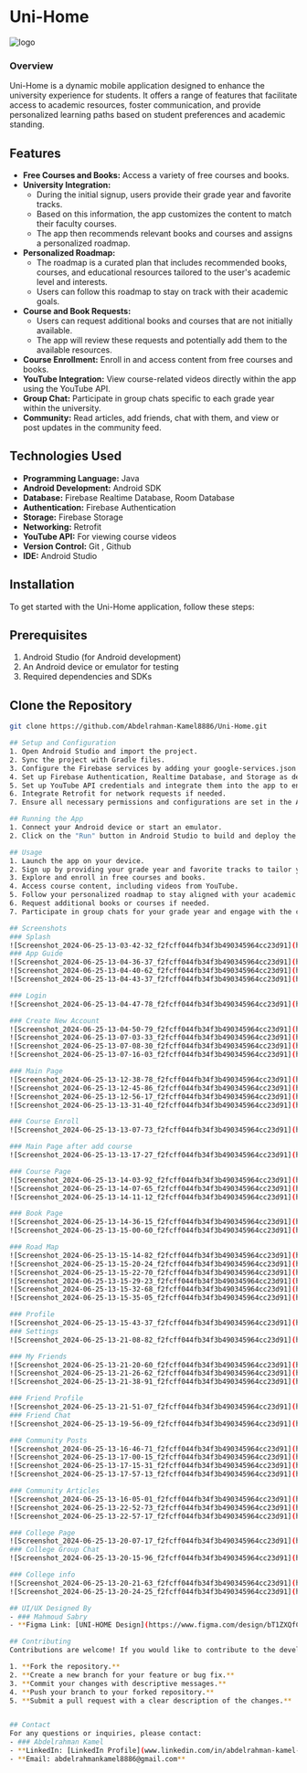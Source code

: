 # Uni-Home
![logo](https://github.com/user-attachments/assets/7887b40a-fdaa-4c9c-b1cf-77dffac3612b)
### Overview
Uni-Home is a dynamic mobile application designed to enhance the university experience for students. It offers a range of features that facilitate access to academic resources, foster communication, and provide personalized learning paths based on student preferences and academic standing.

## Features
- **Free Courses and Books:** Access a variety of free courses and books.
- **University Integration:**
  - During the initial signup, users provide their grade year and favorite tracks.
  - Based on this information, the app customizes the content to match their faculty courses.
  - The app then recommends relevant books and courses and assigns a personalized roadmap.
- **Personalized Roadmap:**
  - The roadmap is a curated plan that includes recommended books, courses, and educational resources tailored to the user's academic level and interests.
  - Users can follow this roadmap to stay on track with their academic goals.
- **Course and Book Requests:**
  - Users can request additional books and courses that are not initially available.
  - The app will review these requests and potentially add them to the available resources.
- **Course Enrollment:** Enroll in and access content from free courses and books.
- **YouTube Integration:** View course-related videos directly within the app using the YouTube API.
- **Group Chat:** Participate in group chats specific to each grade year within the university.
- **Community:** Read articles, add friends, chat with them, and view or post updates in the community feed.

## Technologies Used
- **Programming Language:** Java
- **Android Development:** Android SDK
- **Database:** Firebase Realtime Database, Room Database
- **Authentication:** Firebase Authentication
- **Storage:** Firebase Storage
- **Networking:** Retrofit
- **YouTube API:** For viewing course videos
- **Version Control:** Git , Github
- **IDE:** Android Studio

## Installation
To get started with the Uni-Home application, follow these steps:

## Prerequisites
1. Android Studio (for Android development)
2. An Android device or emulator for testing
3. Required dependencies and SDKs
## Clone the Repository
   ```bash
   git clone https://github.com/Abdelrahman-Kamel8886/Uni-Home.git

## Setup and Configuration
1. Open Android Studio and import the project.
2. Sync the project with Gradle files.
3. Configure the Firebase services by adding your google-services.json file to the app directory.
4. Set up Firebase Authentication, Realtime Database, and Storage as described in the Firebase documentation.
5. Set up YouTube API credentials and integrate them into the app to enable video viewing.
6. Integrate Retrofit for network requests if needed.
7. Ensure all necessary permissions and configurations are set in the AndroidManifest.xml.

## Running the App
1. Connect your Android device or start an emulator.
2. Click on the "Run" button in Android Studio to build and deploy the app to your device.

## Usage
1. Launch the app on your device.
2. Sign up by providing your grade year and favorite tracks to tailor your experience.
3. Explore and enroll in free courses and books.
4. Access course content, including videos from YouTube.
5. Follow your personalized roadmap to stay aligned with your academic goals.
6. Request additional books or courses if needed.
7. Participate in group chats for your grade year and engage with the community by reading articles, chatting with friends, and posting updates.

## Screenshots
### Splash
![Screenshot_2024-06-25-13-03-42-32_f2fcff044fb34f3b490345964cc23d91](https://github.com/Abdelrahman-Kamel8886/Uni-Home/assets/126878089/b01ad37b-9ceb-4770-bd29-9c3db40da8d9)
### App Guide
![Screenshot_2024-06-25-13-04-36-37_f2fcff044fb34f3b490345964cc23d91](https://github.com/Abdelrahman-Kamel8886/Uni-Home/assets/126878089/47206255-94cc-40e6-8157-9ba57a85263e)
![Screenshot_2024-06-25-13-04-40-62_f2fcff044fb34f3b490345964cc23d91](https://github.com/Abdelrahman-Kamel8886/Uni-Home/assets/126878089/28ae2778-c6ed-47b3-9dae-22a7bb7d4080)
![Screenshot_2024-06-25-13-04-43-37_f2fcff044fb34f3b490345964cc23d91](https://github.com/Abdelrahman-Kamel8886/Uni-Home/assets/126878089/62a189ef-a959-4a0f-9581-92863e8ed3c1)

### Login
![Screenshot_2024-06-25-13-04-47-78_f2fcff044fb34f3b490345964cc23d91](https://github.com/Abdelrahman-Kamel8886/Uni-Home/assets/126878089/28fe45e4-d295-476b-87cc-384741ea7303)

### Create New Account
![Screenshot_2024-06-25-13-04-50-79_f2fcff044fb34f3b490345964cc23d91](https://github.com/Abdelrahman-Kamel8886/Uni-Home/assets/126878089/e67b0ae9-eeca-43b3-bea7-c297406c2368)
![Screenshot_2024-06-25-13-07-03-33_f2fcff044fb34f3b490345964cc23d91](https://github.com/Abdelrahman-Kamel8886/Uni-Home/assets/126878089/1661558f-8bd6-4c68-81c4-bdddb9a9c807)
![Screenshot_2024-06-25-13-07-08-30_f2fcff044fb34f3b490345964cc23d91](https://github.com/Abdelrahman-Kamel8886/Uni-Home/assets/126878089/b0769573-347f-4a68-8999-0e543e742ec3)
![Screenshot_2024-06-25-13-07-16-03_f2fcff044fb34f3b490345964cc23d91](https://github.com/Abdelrahman-Kamel8886/Uni-Home/assets/126878089/e58e178e-4f51-4a87-bd50-d02a041afd8d)

### Main Page
![Screenshot_2024-06-25-13-12-38-78_f2fcff044fb34f3b490345964cc23d91](https://github.com/Abdelrahman-Kamel8886/Uni-Home/assets/126878089/5bdf256f-ad7f-4d81-a34d-5e05f4012c3a)
![Screenshot_2024-06-25-13-12-45-86_f2fcff044fb34f3b490345964cc23d91](https://github.com/Abdelrahman-Kamel8886/Uni-Home/assets/126878089/a75f74e3-aedd-446c-ae1f-049277749d15)
![Screenshot_2024-06-25-13-12-56-17_f2fcff044fb34f3b490345964cc23d91](https://github.com/Abdelrahman-Kamel8886/Uni-Home/assets/126878089/69939c29-7881-4e28-8a04-683b158a2238)
![Screenshot_2024-06-25-13-13-31-40_f2fcff044fb34f3b490345964cc23d91](https://github.com/Abdelrahman-Kamel8886/Uni-Home/assets/126878089/5536e306-3505-4b5e-ae66-5435a975e152)

### Course Enroll
![Screenshot_2024-06-25-13-13-07-73_f2fcff044fb34f3b490345964cc23d91](https://github.com/Abdelrahman-Kamel8886/Uni-Home/assets/126878089/3b836249-3d78-4373-bfe3-b35dac68cec0)

### Main Page after add course
![Screenshot_2024-06-25-13-13-17-27_f2fcff044fb34f3b490345964cc23d91](https://github.com/Abdelrahman-Kamel8886/Uni-Home/assets/126878089/b6b13887-5a01-444a-80cb-b705efd2f2a1)

### Course Page
![Screenshot_2024-06-25-13-14-03-92_f2fcff044fb34f3b490345964cc23d91](https://github.com/Abdelrahman-Kamel8886/Uni-Home/assets/126878089/dc77d151-1510-4006-8e12-03caa16b2a72)
![Screenshot_2024-06-25-13-14-07-65_f2fcff044fb34f3b490345964cc23d91](https://github.com/Abdelrahman-Kamel8886/Uni-Home/assets/126878089/71b160ff-9b03-47a5-b92a-b32274df0a72)
![Screenshot_2024-06-25-13-14-11-12_f2fcff044fb34f3b490345964cc23d91](https://github.com/Abdelrahman-Kamel8886/Uni-Home/assets/126878089/b57f421c-106c-446d-8a74-0e74fa1968d8)

### Book Page
![Screenshot_2024-06-25-13-14-36-15_f2fcff044fb34f3b490345964cc23d91](https://github.com/Abdelrahman-Kamel8886/Uni-Home/assets/126878089/f3ee55da-8959-4b00-9be9-b12c0b9c24ab)
![Screenshot_2024-06-25-13-15-00-60_f2fcff044fb34f3b490345964cc23d91](https://github.com/Abdelrahman-Kamel8886/Uni-Home/assets/126878089/504f3227-943f-46f2-97d8-7e7c666756b8)

### Road Map
![Screenshot_2024-06-25-13-15-14-82_f2fcff044fb34f3b490345964cc23d91](https://github.com/Abdelrahman-Kamel8886/Uni-Home/assets/126878089/26fcb066-db98-427f-ad12-c69cdfa2957d)
![Screenshot_2024-06-25-13-15-20-24_f2fcff044fb34f3b490345964cc23d91](https://github.com/Abdelrahman-Kamel8886/Uni-Home/assets/126878089/c520d205-211c-439c-9239-353c049b389f)
![Screenshot_2024-06-25-13-15-22-70_f2fcff044fb34f3b490345964cc23d91](https://github.com/Abdelrahman-Kamel8886/Uni-Home/assets/126878089/b5017ffd-42a9-4f71-9dd8-83e827976289)
![Screenshot_2024-06-25-13-15-29-23_f2fcff044fb34f3b490345964cc23d91](https://github.com/Abdelrahman-Kamel8886/Uni-Home/assets/126878089/590109ec-7f99-4975-8248-00711713606a)
![Screenshot_2024-06-25-13-15-32-68_f2fcff044fb34f3b490345964cc23d91](https://github.com/Abdelrahman-Kamel8886/Uni-Home/assets/126878089/5e6f9df5-34f1-4928-8c14-6e71fe5b6ee2)
![Screenshot_2024-06-25-13-15-35-05_f2fcff044fb34f3b490345964cc23d91](https://github.com/Abdelrahman-Kamel8886/Uni-Home/assets/126878089/105e46d5-26fb-499e-980b-a19b11afb6e9)

### Profile
![Screenshot_2024-06-25-13-15-43-37_f2fcff044fb34f3b490345964cc23d91](https://github.com/Abdelrahman-Kamel8886/Uni-Home/assets/126878089/73d2425e-491c-40aa-a7f1-d34929a23c3e)
### Settings
![Screenshot_2024-06-25-13-21-08-82_f2fcff044fb34f3b490345964cc23d91](https://github.com/Abdelrahman-Kamel8886/Uni-Home/assets/126878089/964baebf-0f36-4a49-b4d6-a8dd6d4a1ec6)

### My Friends
![Screenshot_2024-06-25-13-21-20-60_f2fcff044fb34f3b490345964cc23d91](https://github.com/Abdelrahman-Kamel8886/Uni-Home/assets/126878089/4df4131f-5ea3-4f34-8d61-df463f910957)
![Screenshot_2024-06-25-13-21-26-62_f2fcff044fb34f3b490345964cc23d91](https://github.com/Abdelrahman-Kamel8886/Uni-Home/assets/126878089/1ca095ee-3b02-428f-a461-b795ea5bbea0)
![Screenshot_2024-06-25-13-21-38-91_f2fcff044fb34f3b490345964cc23d91](https://github.com/Abdelrahman-Kamel8886/Uni-Home/assets/126878089/88bbcef2-e595-4158-ad2f-c5924e018bc2)

### Friend Profile
![Screenshot_2024-06-25-13-21-51-07_f2fcff044fb34f3b490345964cc23d91](https://github.com/Abdelrahman-Kamel8886/Uni-Home/assets/126878089/db10b1e5-0ea1-4f1a-88dc-0ba9e46913be)
### Friend Chat
![Screenshot_2024-06-25-13-19-56-09_f2fcff044fb34f3b490345964cc23d91](https://github.com/Abdelrahman-Kamel8886/Uni-Home/assets/126878089/731bf776-85cf-4363-8b83-6ed3480e817e)

### Community Posts
![Screenshot_2024-06-25-13-16-46-71_f2fcff044fb34f3b490345964cc23d91](https://github.com/Abdelrahman-Kamel8886/Uni-Home/assets/126878089/5554af08-cc66-415d-9681-dd6205a39320)
![Screenshot_2024-06-25-13-17-00-15_f2fcff044fb34f3b490345964cc23d91](https://github.com/Abdelrahman-Kamel8886/Uni-Home/assets/126878089/e0abe1be-f134-4a1e-a1f6-70832657a980)
![Screenshot_2024-06-25-13-17-15-31_f2fcff044fb34f3b490345964cc23d91](https://github.com/Abdelrahman-Kamel8886/Uni-Home/assets/126878089/e24c6541-9762-469a-b4d5-7e389f06ebcf)
![Screenshot_2024-06-25-13-17-57-13_f2fcff044fb34f3b490345964cc23d91](https://github.com/Abdelrahman-Kamel8886/Uni-Home/assets/126878089/0090b2e7-e715-4718-a114-3b93445adb25)

### Community Articles
![Screenshot_2024-06-25-13-16-05-01_f2fcff044fb34f3b490345964cc23d91](https://github.com/Abdelrahman-Kamel8886/Uni-Home/assets/126878089/056d4a8e-751e-466d-a629-21bb83e50048)
![Screenshot_2024-06-25-13-22-52-73_f2fcff044fb34f3b490345964cc23d91](https://github.com/Abdelrahman-Kamel8886/Uni-Home/assets/126878089/683d1772-092f-4354-b949-01c514f43d25)
![Screenshot_2024-06-25-13-22-57-17_f2fcff044fb34f3b490345964cc23d91](https://github.com/Abdelrahman-Kamel8886/Uni-Home/assets/126878089/9e1b2920-4e32-498e-9e2e-15111b6731c6)

### College Page
![Screenshot_2024-06-25-13-20-07-17_f2fcff044fb34f3b490345964cc23d91](https://github.com/Abdelrahman-Kamel8886/Uni-Home/assets/126878089/2f7b4d3c-9178-40e2-aea1-0de96e519907)
### College Group Chat
![Screenshot_2024-06-25-13-20-15-96_f2fcff044fb34f3b490345964cc23d91](https://github.com/Abdelrahman-Kamel8886/Uni-Home/assets/126878089/fc9aed5d-cab2-4c81-bffa-21a5675044f3)

### College info
![Screenshot_2024-06-25-13-20-21-63_f2fcff044fb34f3b490345964cc23d91](https://github.com/Abdelrahman-Kamel8886/Uni-Home/assets/126878089/8904d3a9-0ecf-4338-9e6f-95bb3eddd9d6)
![Screenshot_2024-06-25-13-20-24-25_f2fcff044fb34f3b490345964cc23d91](https://github.com/Abdelrahman-Kamel8886/Uni-Home/assets/126878089/73a42c5c-5ff3-4287-bbeb-60b8dece23d5)

## UI/UX Designed By
- ### Mahmoud Sabry
   - **Figma Link: [UNI-HOME Design](https://www.figma.com/design/bT1ZXQfCzC8n1eK4GL5hUa/uni-home)**

## Contributing
Contributions are welcome! If you would like to contribute to the development of the Uni-Home app, please follow these guidelines:

1. **Fork the repository.**
2. **Create a new branch for your feature or bug fix.**
3. **Commit your changes with descriptive messages.**
4. **Push your branch to your forked repository.**
5. **Submit a pull request with a clear description of the changes.**


## Contact
For any questions or inquiries, please contact:
- ### Abdelrahman Kamel
  - **LinkedIn: [LinkedIn Profile](www.linkedin.com/in/abdelrahman-kamel-7a7457200)**
  - **Email: abdelrahmankamel8886@gmail.com**






